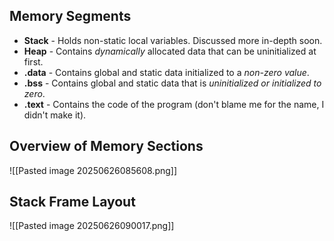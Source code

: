 ## Memory Segments
- **Stack** - Holds non-static local variables. Discussed more in-depth soon.
- **Heap** - Contains _dynamically_ allocated data that can be uninitialized at first.
- **.data** - Contains global and static data initialized to a _non-zero value_.
- **.bss** - Contains global and static data that is _uninitialized or initialized to zero_.
- **.text** - Contains the code of the program (don't blame me for the name, I didn't make it).

## Overview of Memory Sections
![[Pasted image 20250626085608.png]]

## Stack Frame Layout
![[Pasted image 20250626090017.png]]